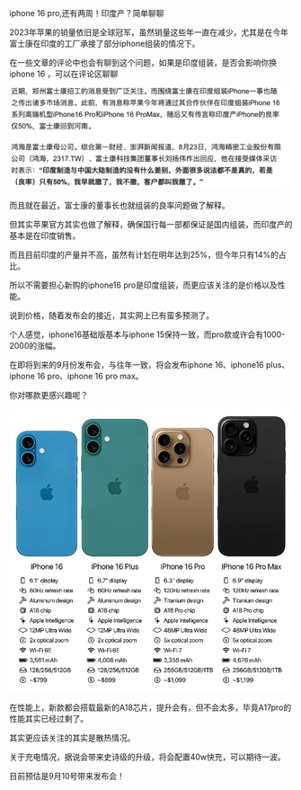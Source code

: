 iphone 16 pro,还有两周！印度产？简单聊聊

2023年苹果的销量依旧是全球冠军，虽然销量这些年一直在减少，尤其是在今年富士康在印度的工厂承接了部分iphone组装的情况下。

在一些文章的评论中也会有聊到这个问题，如果是印度组装，是否会影响你换iphone 16 ，可以在评论区聊聊

![](image.png)

而且就在最近，富士康的董事长也就组装的良率问题做了解释。

但其实苹果官方其实也做了解释，确保国行每一部都保证是国内组装，而印度产的基本是在印度销售。

而且目前印度的产量并不高，虽然有计划在明年达到25%，但今年只有14%的占比。

所以不需要担心新购的iphone16 pro是印度组装，而更应该关注的是价格以及性能。

说到价格，随着发布会的接近，其实网上已有蛮多预测了。

个人感觉，iphone16基础版基本与iphone 15保持一致，而pro款或许会有1000-2000的涨幅。

在即将到来的9月份发布会，与往年一致，将会发布iphone 16、iphone16 plus、iphone 16 pro、iphone 16 pro max。

你对哪款更感兴趣呢？

![](image-1.png)

在性能上，新款都会搭载最新的A18芯片，提升会有，但不会太多，毕竟A17pro的性能其实已经过剩了。

其实更应该关注的其实是散热情况。

关于充电情况，据说会带来史诗级的升级，将会配置40w快充，可以期待一波。

目前预估是9月10号带来发布会！



